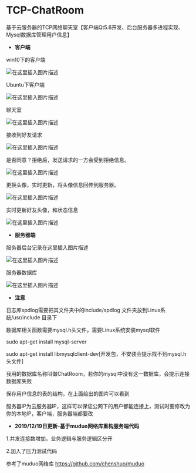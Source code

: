 # TCP-ChatRoom
基于云服务器的TCP网络聊天室【客户端Qt5.6开发、后台服务器多进程实现、Mysql数据库管理用户信息】
 - **客户端**
 
 win10下的客户端
 
![在这里插入图片描述](https://img-blog.csdnimg.cn/20191022213925511.png)

Ubuntu下客户端

![在这里插入图片描述](https://img-blog.csdnimg.cn/20191022214033201.png)

聊天室

![在这里插入图片描述](https://img-blog.csdnimg.cn/20191022214506319.png?x-oss-process=image/watermark,type_ZmFuZ3poZW5naGVpdGk,shadow_10,text_aHR0cHM6Ly9ibG9nLmNzZG4ubmV0L3FxXzQzMzY1ODI1,size_16,color_FFFFFF,t_70)

接收到好友请求

![在这里插入图片描述](https://img-blog.csdnimg.cn/20191022214824916.png)

是否同意？拒绝后，发送请求的一方会受到拒绝信息。

![在这里插入图片描述](https://img-blog.csdnimg.cn/20191022214850469.png?x-oss-process=image/watermark,type_ZmFuZ3poZW5naGVpdGk,shadow_10,text_aHR0cHM6Ly9ibG9nLmNzZG4ubmV0L3FxXzQzMzY1ODI1,size_16,color_FFFFFF,t_70)

更换头像，实时更新，将头像信息回传到服务器。

![在这里插入图片描述](https://img-blog.csdnimg.cn/20191022215305872.png?x-oss-process=image/watermark,type_ZmFuZ3poZW5naGVpdGk,shadow_10,text_aHR0cHM6Ly9ibG9nLmNzZG4ubmV0L3FxXzQzMzY1ODI1,size_16,color_FFFFFF,t_70)

实时更新好友头像，和状态信息

![在这里插入图片描述](https://img-blog.csdnimg.cn/20191022215650713.png)

 - **服务器端**
 
 服务器后台记录在这里插入图片描述
 
 ![在这里插入图片描述](https://img-blog.csdnimg.cn/20191022214118311.png?x-oss-process=image/watermark,type_ZmFuZ3poZW5naGVpdGk,shadow_10,text_aHR0cHM6Ly9ibG9nLmNzZG4ubmV0L3FxXzQzMzY1ODI1,size_16,color_FFFFFF,t_70)

服务器数据库

![在这里插入图片描述](https://img-blog.csdnimg.cn/20191022214157655.png?x-oss-process=image/watermark,type_ZmFuZ3poZW5naGVpdGk,shadow_10,text_aHR0cHM6Ly9ibG9nLmNzZG4ubmV0L3FxXzQzMzY1ODI1,size_16,color_FFFFFF,t_70)

 - **注意**
 
日志库spdlog需要把其文件夹中的include/spdlog 文件夹放到Linux系统/usr/include 目录下

数据库相关函数需要mysql.h头文件，需要Linux系统安装mysql软件

sudo apt-get install mysql-server

sudo apt-get install libmysqlclient-dev[开发包，不安装会提示找不到mysql.h头文件]

我用的数据库名称叫做ChatRoom，若你的mysql中没有这一数据库，会提示连接数据库失败

保存用户信息的表的结构，在上面给出的图片可以看到

服务器IP为云服务器IP，这样可以保证公网下的用户都能连接上，测试时要修改为你的本地IP，客户端，服务器端都要改


 - **2019/12/19日更新-基于muduo网络库重构服务端代码**

 1.并发连接数增加，业务逻辑与服务逻辑区分开
 
 2.加入了压力测试代码
 
 
 参考了muduo网络库 https://github.com/chenshuo/muduo
